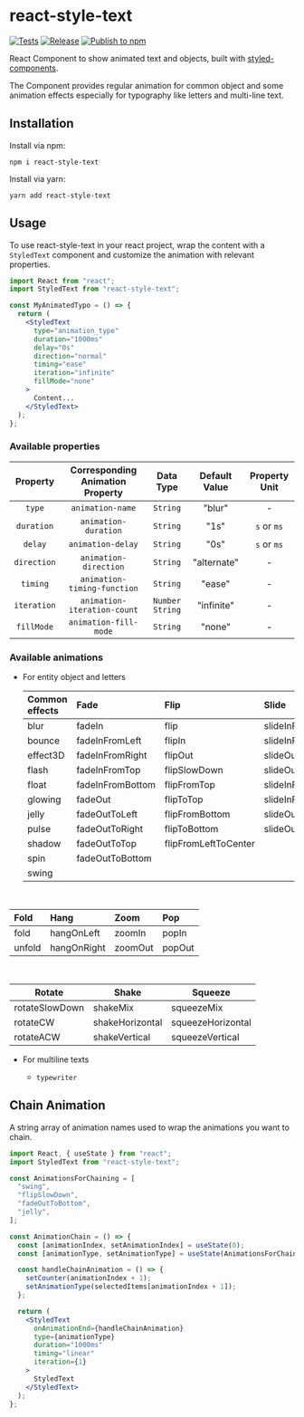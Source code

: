 # react-style-text

[![Tests](https://github.com/Andrew87E/react-style-text/actions/workflows/test.yml/badge.svg)](https://github.com/Andrew87E/react-style-text/actions/workflows/test.yml)
[![Release](https://github.com/Andrew87E/react-style-text/actions/workflows/release.yml/badge.svg)](https://github.com/Andrew87E/react-style-text/actions/workflows/release.yml)
[![Publish to npm](https://github.com/Andrew87E/react-style-text/actions/workflows/publish.yml/badge.svg?branch=stable)](https://github.com/Andrew87E/react-style-text/actions/workflows/publish.yml)

React Component to show animated text and objects, built with [styled-components](https://www.styled-components.com/).

The Component provides regular animation for common object and some animation effects especially for typography like letters and multi-line text.

<!-- **View [Demo and Playground](https://yidaoj.github.io/react-style-text/)** -->

## Installation

Install via npm:

```
npm i react-style-text
```

Install via yarn:

```
yarn add react-style-text
```

## Usage

To use react-style-text in your react project, wrap the content with a `StyledText` component and customize the animation with relevant properties.

```jsx
import React from "react";
import StyledText from "react-style-text";

const MyAnimatedTypo = () => {
  return (
    <StyledText
      type="animation_type"
      duration="1000ms"
      delay="0s"
      direction="normal"
      timing="ease"
      iteration="infinite"
      fillMode="none"
    >
      Content...
    </StyledText>
  );
};
```

### Available properties

|  Property   | Corresponding Animation Property |     Data Type     | Default Value | Property Unit |
| :---------: | :------------------------------: | :---------------: | :-----------: | :-----------: |
|   `type`    |         `animation-name`         |     `String`      |    "blur"     |       -       |
| `duration`  |       `animation-duration`       |     `String`      |     "1s"      |  `s` or `ms`  |
|   `delay`   |        `animation-delay`         |     `String`      |     "0s"      |  `s` or `ms`  |
| `direction` |      `animation-direction`       |     `String`      |  "alternate"  |       -       |
|  `timing`   |   `animation-timing-function`    |     `String`      |    "ease"     |       -       |
| `iteration` |   `animation-iteration-count`    | `Number` `String` |  "infinite"   |       -       |
| `fillMode`  |      `animation-fill-mode`       |     `String`      |    "none"     |       -       |

### Available animations

- For entity object and letters

  | Common effects | Fade             | Flip                 | Slide             |
  | :------------- | :--------------- | :------------------- | :---------------- |
  | blur           | fadeIn           | flip                 | slideInFromLeft   |
  | bounce         | fadeInFromLeft   | flipIn               | slideInFromRight  |
  | effect3D       | fadeInFromRight  | flipOut              | slideOutToLeft    |
  | flash          | fadeInFromTop    | flipSlowDown         | slideOutToRight   |
  | float          | fadeInFromBottom | flipFromTop          | slideInFromTop    |
  | glowing        | fadeOut          | flipToTop            | slideInFromBottom |
  | jelly          | fadeOutToLeft    | flipFromBottom       | slideOutToTop     |
  | pulse          | fadeOutToRight   | flipToBottom         | slideOutToBottom  |
  | shadow         | fadeOutToTop     | flipFromLeftToCenter |                   |
  | spin           | fadeOutToBottom  |                      |                   |
  | swing          |                  |                      |                   |

&nbsp;

| Fold   | Hang        | Zoom    | Pop    |
| :----- | :---------- | :------ | :----- |
| fold   | hangOnLeft  | zoomIn  | popIn  |
| unfold | hangOnRight | zoomOut | popOut |

&nbsp;

| Rotate         | Shake           | Squeeze           |
| -------------- | --------------- | ----------------- |
| rotateSlowDown | shakeMix        | squeezeMix        |
| rotateCW       | shakeHorizontal | squeezeHorizontal |
| rotateACW      | shakeVertical   | squeezeVertical   |

- For multiline texts

  - `typewriter`

## Chain Animation

A string array of animation names used to wrap the animations you want to chain.

```jsx
import React, { useState } from "react";
import StyledText from "react-style-text";

const AnimationsForChaining = [
  "swing",
  "flipSlowDown",
  "fadeOutToBottom",
  "jelly",
];

const AnimationChain = () => {
  const [animationIndex, setAnimationIndex] = useState(0);
  const [animationType, setAnimationType] = useState(AnimationsForChaining[0]);

  const handleChainAnimation = () => {
    setCounter(animationIndex + 1);
    setAnimationType(selectedItems[animationIndex + 1]);
  };

  return (
    <StyledText
      onAnimationEnd={handleChainAnimation}
      type={animationType}
      duration="1000ms"
      timing="linear"
      iteration={1}
    >
      StyledText
    </StyledText>
  );
};
```

